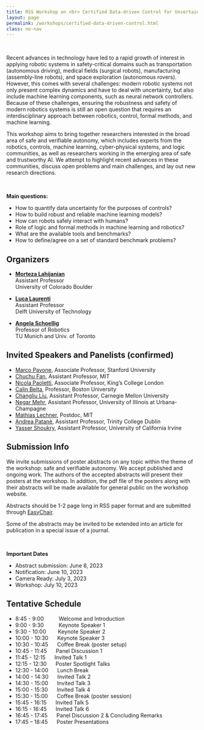 ```yaml
---
title: RSS Workshop on <br> Certified Data-driven Control for Uncertain Robotic Systems
layout: page 
permalink: /workshops/certified-data-driven-control.html
class: no-nav
---
```




<br>
<!-- **Title:**  -->

<!-- **<span style="color:blue">Description</style>** -->

<!-- <span style="color:black"> -->
Recent advances in technology have led to a rapid growth of interest in applying robotic systems in safety-critical domains such as transportation (autonomous driving), medical fields (surgical robots), manufacturing (assembly-line robots), and space exploration (autonomous rovers). However, this comes with several challenges: modern robotic systems not only present complex dynamics and have to deal with uncertainty, but also include machine learning components, such as neural network controllers. Because of these challenges, ensuring the robustness and safety of modern robotics systems is still an open question that requires an interdisciplinary approach between robotics, control, formal methods, and machine learning.
 
This workshop aims to bring together researchers interested in the broad area of safe and verifiable autonomy, which includes experts from the robotics, controls, machine learning, cyber-physical systems, and logic communities, as well as researchers working in the emerging area of safe and trustworthy AI. We attempt to highlight recent advances in these communities, discuss open problems and main challenges, and lay out new research directions.


<br>


**Main questions:**

- How to quantify data uncertainty for the purposes of controls?
- How to build robust and reliable machine learning models?
- How can robots safely interact with humans?
- Role of logic and formal methods in machine learning and robotics?
- What are the available tools and benchmarks?
- How to define/agree on a set of standard benchmark problems?


## Organizers

- **[Morteza Lahijanian](https://www.colorado.edu/aerospace/morteza-lahijanian)**<br>
Assistant Professor  <br>
University of Colorado Boulder  <br>
<!-- [morteza.lahijanian@colorado.edu](mailto:morteza.lahijanian@colorado.edu)<br> -->

- **[Luca Laurenti](https://www.tudelft.nl/en/staff/l.laurenti/)** <br>
Assistant Professor  <br>
Delft University of Technology  <br>
<!-- [l.laurenti@tudelft.nl](mailto:l.laurenti@tudelft.nl)  <br> -->

- **[Angela Schoellig](https://www.dynsyslab.org/prof-angela-schoellig/)** <br>
Professor of Robotics  <br>
TU Munich and Univ. of Toronto  <br>
<!-- [angela.schoellig@utoronto.ca](mailto:angela.schoellig@utoronto.ca) -->




<!-- **Invited Speakers and Panelists** -->
## Invited Speakers and Panelists (confirmed)

<!--  We have invited a number of experts on the topics of the workshop with various backgrounds.  In selecting the speakers, we focused on striking a good balance between the diversity in the areas of expertise, seniority, and gender.  ??? invitees have confirmed their attendance, ??? speakers have tentatively accepted the invitation, and we are yet to hear from a few others.  The list of the invited speakers is shown below.  Lastly, to ensure that the speakers focus on the topic, we plan to ask them to provide the title and abstract of their talks a few weeks in advance. -->



- [Marco Pavone](https://profiles.stanford.edu/marco-pavone), Associate Professor, Stanford University 
- [Chuchu Fan](https://chuchu.mit.edu/), Assistant Professor, MIT
- [Nicola Paoletti](https://nicolapaoletti.com/), Associate Professor, King’s College London 
- [Calin Belta](https://sites.bu.edu/hyness/calin/), Professor, Boston University 
- [Changliu Liu](https://www.ri.cmu.edu/ri-faculty/changliu-liu/), Assistant Professor, Carnegie Mellon University
- [Negar Mehr](http://negar.web.illinois.edu/), Assistant Professor, University of Illinois at Urbana-Champagne
- [Mathias Lechner](https://mlech26l.github.io/pages/about/), Postdoc, MIT
- [Andrea Patanè](https://www.scss.tcd.ie/personnel/apatane), Assistant Professor, Trinity College Dublin 
- [Yasser Shoukry](https://rcpsl.eng.uci.edu/yshoukry/), Assistant Professor, University of California Irvine


## Submission Info

We invite submissions of poster abstracts on any topic within the theme of the workshop: safe and verifiable autonomy. We accept published and ongoing work. The authors of the accepted abstracts will present their posters at the workshop. In addition, the pdf file of the posters along with their abstracts will be made available for general public on the workshop website. 

Abstracts should be 1-2 page long in RSS paper format and are submitted through [EasyChair](https://easychair.org/cfp/CD-CURS-2023
).

Some of the abstracts may be invited to be extended into an article for publication in a special issue of a journal.

<br>

**Important Dates**
- Abstract submission: June 8, 2023
- Notification: June 10, 2023
- Camera Ready: July 3, 2023
- Workshop: July 10, 2023


## Tentative Schedule
<!-- **Tentative Schedule** -->

- 8:45 - 9:00 &nbsp;&nbsp;&nbsp;&nbsp;&nbsp;&nbsp;&nbsp;&nbsp; Welcome and Introduction
- 9:00 - 9:30 &nbsp;&nbsp;&nbsp;&nbsp;&nbsp;&nbsp;&nbsp;&nbsp; Keynote Speaker 1 
- 9:30 - 10:00 &nbsp;&nbsp;&nbsp;&nbsp;&nbsp;&nbsp; Keynote Speaker 2 
- 10:00 - 10:30	&nbsp;&nbsp;&nbsp;&nbsp; Keynote Speaker 3
- 10:30 - 10:45	&nbsp;&nbsp;&nbsp;&nbsp; Coffee Break (poster setup)
- 10:45 - 11:45	&nbsp;&nbsp;&nbsp;&nbsp; Panel Discussion 1
- 11:45 - 12:15	&nbsp;&nbsp;&nbsp;&nbsp; Invited Talk 1
- 12:15 - 12:30	&nbsp;&nbsp;&nbsp;&nbsp; Poster Spotlight Talks
- 12:30 - 14:00	&nbsp;&nbsp;&nbsp;&nbsp; Lunch Break 
- 14:00 - 14:30	&nbsp;&nbsp;&nbsp;&nbsp; Invited Talk 2 
- 14:30 - 15:00	&nbsp;&nbsp;&nbsp;&nbsp; Invited Talk 3
- 15:00 - 15:30	&nbsp;&nbsp;&nbsp;&nbsp; Invited Talk 4
- 15:30 - 15:00	&nbsp;&nbsp;&nbsp;&nbsp; Coffee Break (poster session)
- 15:45 - 16:15	&nbsp;&nbsp;&nbsp;&nbsp; Invited Talk 5
- 16:15 - 16:45	&nbsp;&nbsp;&nbsp;&nbsp; Invited Talk 6
- 16:45 - 17:45	&nbsp;&nbsp;&nbsp;&nbsp; Panel Discussion 2 & Concluding Remarks
- 17:45 – 18:45	&nbsp;&nbsp;&nbsp;&nbsp; Poster Presentations
